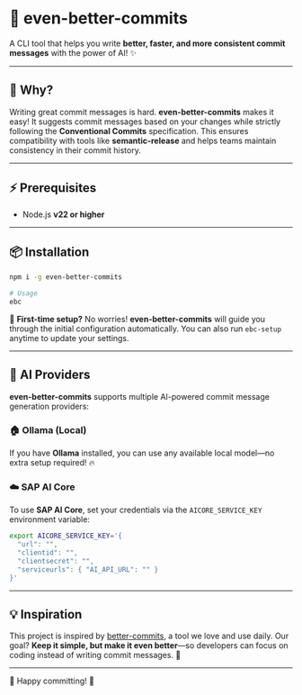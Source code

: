 # 🚀 even-better-commits

A CLI tool that helps you write **better, faster, and more consistent commit messages** with the power of AI! ✨

---

## 🎯 Why?
Writing great commit messages is hard. **even-better-commits** makes it easy! It suggests commit messages based on your changes while strictly following the **Conventional Commits** specification. This ensures compatibility with tools like **semantic-release** and helps teams maintain consistency in their commit history.

---

## ⚡ Prerequisites
- Node.js **v22 or higher**

---

## 📦 Installation
```sh
npm i -g even-better-commits

# Usage
ebc
```
🚀 **First-time setup?** No worries! **even-better-commits** will guide you through the initial configuration automatically. You can also run `ebc-setup` anytime to update your settings.

---

## 🧠 AI Providers
**even-better-commits** supports multiple AI-powered commit message generation providers:

### 🏠 Ollama (Local)
If you have **Ollama** installed, you can use any available local model—no extra setup required! 🔥

### ☁️ SAP AI Core
To use **SAP AI Core**, set your credentials via the `AICORE_SERVICE_KEY` environment variable:
```sh
export AICORE_SERVICE_KEY='{
  "url": "",
  "clientid": "",
  "clientsecret": "",
  "serviceurls": { "AI_API_URL": "" }
}'
```

---

## 💡 Inspiration
This project is inspired by [better-commits](https://github.com/Everduin94/better-commits), a tool we love and use daily. Our goal? **Keep it simple, but make it even better**—so developers can focus on coding instead of writing commit messages. 💙

---

🎉 Happy committing! 🚀

